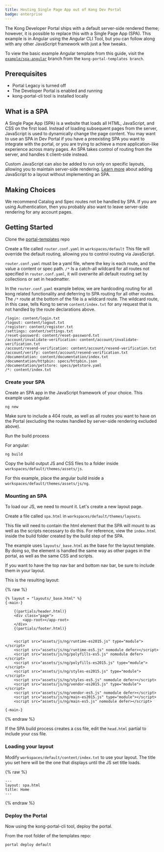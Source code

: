 ```yaml
---
title: Hosting Single Page App out of Kong Dev Portal
badge: enterprise
---
```


The Kong Developer Portal ships with a default server-side rendered theme; however, it is possible to replace this with a Single Page App (SPA). This example is in Angular using the Angular CLI Tool, but you can follow along with any other JavaScript framework with just a few tweaks.

To view the basic example Angular template from this guide, visit the [`example/spa-angular`](https://github.com/Kong/kong-portal-templates/tree/example/spa-angular) branch from the `kong-portal-templates branch`.

## Prerequisites

* Portal Legacy is turned off
* The Developer Portal is enabled and running
* kong-portal-cli tool is installed locally

## What is a SPA

A Single Page App (SPA) is a website that loads all HTML, JavaScript, and CSS on the first load. Instead of loading subsequent pages from the server, JavaScript is used to dynamically change the page content. You may want to use an SPA in Dev Portal if you have a preexisting SPA you want to integrate with the portal, or you are trying to achieve a more application-like experience across many pages. An SPA takes control of routing from the server, and handles it client-side instead.

Custom JavaScript can also be added to run only on specific layouts, allowing you to maintain server-side rendering. [Learn more](/gateway/{{page.kong_version}}/developer-portal/theme-customization/adding-javascript-assets/) about adding JavaScript to a layout without implementing an SPA.

## Making Choices


We recommend Catalog and Spec routes not be handled by SPA.
If you are using Authentication, then you probably also want to leave server-side rendering for any account pages.

## Getting Started

Clone the [portal-templates](https://github.com/Kong/kong-portal-templates) repo

Create a file called `router.conf.yaml` in `workspaces/default` This file will override the default routing, allowing you to control routing via JavaScript.

`router.conf.yaml` must be a yaml file, where the key is each route, and the value a content or spec path. `/*` Is a catch-all wildcard for all routes not specified in `router.conf.yaml`, it will overwrite all default routing set by collections or set in headmatter.

In the `router.conf.yaml` example below, we are hardcoding routing for all kong related functionality and deferring to SPA routing for all other routes.  The `/*` route at the bottom of the file is a wildcard route. The wildcard route, in this case, tells Kong to serve `content/index.txt` for any request that is not handled by the route declarations above.

```
/login: content/login.txt
/logout: content/logout.txt
/register: content/register.txt
/settings: content/settings.txt
/reset-password: content/reset-password.txt
/account/invalidate-verification: content/account/invalidate-verification.txt
/account/resend-verification: content/account/resend-verification.txt
/account/verify: content/account/resend-verification.txt
/documentation: content/documentation/index.txt
/documentation/httpbin: specs/httpbin.json
/documentation/petstore: specs/petstore.yaml
/*: content/index.txt

```

### Create your SPA

Create an SPA app in the JavaScript framework of your choice. This
example uses angular.

```
ng new
```

Make sure to include a 404 route, as well as all routes you want to have on the Portal (excluding the routes handled by server-side rendering excluded above).

Run the build process

For angular:

```
ng build
```

Copy the build output JS and CSS files to a folder inside `workspaces/default/themes/assets/js`.

For this example, place the angular build inside a `workspaces/default/themes/assets/js/ng`.

### Mounting an SPA

To load our JS, we need to mount it. Let's create a new layout page.

Create a file called `spa.html` in `workspaces/default/themes/layouts`.

This file will need to contain the html element that the SPA will mount to as well as the scripts necessary to do this.
For reference, view the `index.html` inside the build folder created by the build step of the SPA.

The example uses `layouts/_base.html` as the base for the layout template.
By doing so, the <head> element is handled the same way as other pages in the portal, as well as the same CSS and scripts.

If you want to have the top nav bar and bottom nav bar, be sure to include them in your layout.

This is the resulting layout:

{% raw %}
```
{% layout = "layouts/_base.html" %}
{-main-}

    {(partials/header.html)}
    <div class="page">
        <app-root></app-root>
    </div>
    {(partials/footer.html)}


    <script src="assets/js/ng/runtime-es2015.js" type="module"></script>
    <script src="assets/js/ng/runtime-es5.js" nomodule defer></script>
    <script src="assets/js/ng/polyfills-es5.js" nomodule defer></script>
    <script src="assets/js/ng/polyfills-es2015.js" type="module"></script>
    <script src="assets/js/ng/styles-es2015.js" type="module"></script>
    <script src="assets/js/ng/styles-es5.js" nomodule defer></script>
    <script src="assets/js/ng/vendor-es2015.js" type="module"></script>
    <script src="assets/js/ng/vendor-es5.js" nomodule defer></script>
    <script src="assets/js/ng/main-es2015.js" type="module"></script>
    <script src="assets/js/ng/main-es5.js" nomodule defer></script>

{-main-}
```
{% endraw %}

If the SPA build process creates a css file, edit the `head.html` partial to include your css file.

### Loading your layout

Modify `workspaces/default/content/index.txt` to use your layout.
The title you set here will be the one that displays until the JS set title loads.

{% raw %}
```
---
layout: spa.html
title: Home
---
```
{% endraw %}

### Deploy the Portal

Now using the kong-portal-cli tool, deploy the portal.

From the root folder of the templates repo:

```
portal deploy default
```
